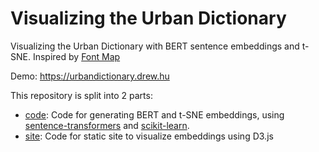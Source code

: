 # Visualizing the Urban Dictionary
Visualizing the Urban Dictionary with BERT sentence embeddings and t-SNE. Inspired by [Font Map](http://fontmap.ideo.com/)

Demo: https://urbandictionary.drew.hu

This repository is split into 2 parts:
* [code](code): Code for generating BERT and t-SNE embeddings, using [sentence-transformers](https://github.com/UKPLab/sentence-transformers) and [scikit-learn](https://github.com/scikit-learn/scikit-learn).
* [site](site): Code for static site to visualize embeddings using D3.js
